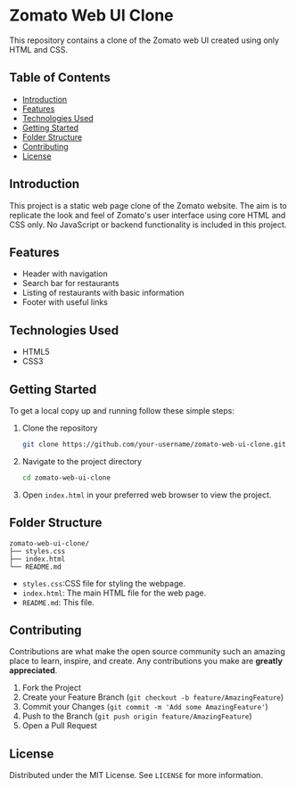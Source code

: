 # Zomato Web UI Clone

This repository contains a clone of the Zomato web UI created using only HTML and CSS.

## Table of Contents

- [Introduction](#introduction)
- [Features](#features)
- [Technologies Used](#technologies-used)
- [Getting Started](#getting-started)
- [Folder Structure](#folder-structure)
- [Contributing](#contributing)
- [License](#license)

## Introduction

This project is a static web page clone of the Zomato website. The aim is to replicate the look and feel of Zomato's user interface using core HTML and CSS only. No JavaScript or backend functionality is included in this project.

## Features

- Header with navigation
- Search bar for restaurants
- Listing of restaurants with basic information
- Footer with useful links

## Technologies Used

- HTML5
- CSS3

## Getting Started

To get a local copy up and running follow these simple steps:

1. Clone the repository
   ```sh
   git clone https://github.com/your-username/zomato-web-ui-clone.git
   ```
2. Navigate to the project directory
   ```sh
   cd zomato-web-ui-clone
   ```
3. Open `index.html` in your preferred web browser to view the project.

## Folder Structure

```
zomato-web-ui-clone/
├── styles.css
├── index.html
└── README.md
```

- `styles.css`:CSS file for styling the webpage.
- `index.html`: The main HTML file for the web page.
- `README.md`: This file.

## Contributing

Contributions are what make the open source community such an amazing place to learn, inspire, and create. Any contributions you make are **greatly appreciated**.

1. Fork the Project
2. Create your Feature Branch (`git checkout -b feature/AmazingFeature`)
3. Commit your Changes (`git commit -m 'Add some AmazingFeature'`)
4. Push to the Branch (`git push origin feature/AmazingFeature`)
5. Open a Pull Request

## License

Distributed under the MIT License. See `LICENSE` for more information.
